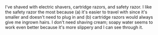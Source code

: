 I've shaved with electric shavers, cartridge razors, and safety razor. I like
the safety razor the most because (a) it's easier to travel with since it's
smaller and doesn't need to plug in and (b) cartridge razors would always give
me ingrown hairs. I don't need shaving cream; soapy water seems to work even
better because it's more slippery and I can see through it.
